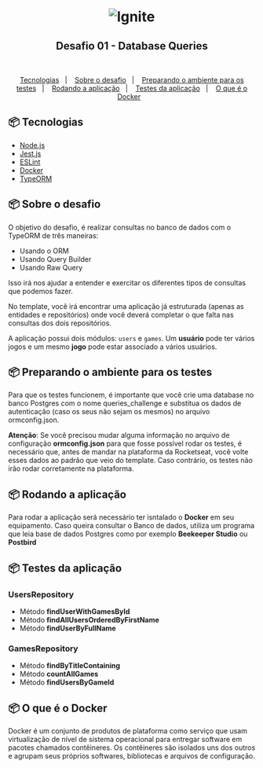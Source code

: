 <h1 align="center">
    <img alt="Ignite" title="Ignite" src=".github/ignite.png" />
</h1>

<h2 align="center"> Desafio 01 - Database Queries</h2>

</br>

<p align="center">
  <a href="#-tecnologias">Tecnologias</a>&nbsp;&nbsp;&nbsp;|&nbsp;&nbsp;&nbsp;
  <a href="#-projeto">Sobre o desafio</a>&nbsp;&nbsp;&nbsp;|&nbsp;&nbsp;&nbsp;
  <a href="#-layout">Preparando o ambiente para os testes</a>&nbsp;&nbsp;&nbsp;|&nbsp;&nbsp;&nbsp;
  <a href="#-layout">Rodando a aplicação</a>&nbsp;&nbsp;&nbsp;|&nbsp;&nbsp;&nbsp;
  <a href="#-layout">Testes da aplicação</a>&nbsp;&nbsp;&nbsp;|&nbsp;&nbsp;&nbsp;
  <a href="#-layout">O que é o Docker</a>&nbsp;&nbsp;&nbsp;
</p>

## 📦 Tecnologias

- [Node.js](https://nodejs.org/en/)
- [Jest.js](https://jestjs.io/pt-BR/)
- [ESLint](https://eslint.org/)
- [Docker](https://www.docker.com/)
- [TypeORM](https://typeorm.io/#/)

## 📦 Sobre o desafio

O objetivo do desafio, é realizar consultas no banco de dados com o TypeORM de três maneiras:

- Usando o ORM
- Usando Query Builder
- Usando Raw Query

Isso irá nos ajudar a entender e exercitar os diferentes tipos de consultas que podemos fazer.

No template, você irá encontrar uma aplicação já estruturada (apenas as entidades e repositórios) onde você deverá completar o que falta nas consultas dos dois repositórios.

A aplicação possui dois módulos: `users` e `games`. Um **usuário** pode ter vários jogos e um mesmo **jogo** pode estar associado a vários usuários.

## 📦 Preparando o ambiente para os testes

Para que os testes funcionem, é importante que você crie uma database no banco Postgres com o nome queries_challenge e substitua os dados de autenticação (caso os seus não sejam os mesmos) no arquivo ormconfig.json.

**Atenção**: Se você precisou mudar alguma informação no arquivo de configuração **ormconfig.json** para que fosse possível rodar os testes, é necessário que, antes de mandar na plataforma da Rocketseat, você volte esses dados ao padrão que veio do template. Caso contrário, os testes não irão rodar corretamente na plataforma.

## 📦 Rodando a aplicação

Para rodar a aplicação será necessário ter isntalado o **Docker** em seu equipamento. Caso queira consultar o Banco de dados, utiliza um programa que leia base de dados Postgres como por exemplo **Beekeeper Studio** ou **Postbird**

## 📦 Testes da aplicação

### UsersRepository

- Método **findUserWithGamesById**
- Método **findAllUsersOrderedByFirstName**
- Método **findUserByFullName**

### GamesRepository

- Método **findByTitleContaining**
- Método **countAllGames**
- Método **findUsersByGameId**

## 📦 O que é o Docker

Docker é um conjunto de produtos de plataforma como serviço que usam virtualização de nível de sistema operacional para entregar software em pacotes chamados contêineres. Os contêineres são isolados uns dos outros e agrupam seus próprios softwares, bibliotecas e arquivos de configuração.
